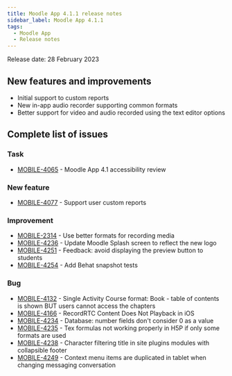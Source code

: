 ```yaml
---
title: Moodle App 4.1.1 release notes
sidebar_label: Moodle App 4.1.1
tags:
  - Moodle App
  - Release notes
---
```


Release date: 28 February 2023

## New features and improvements

- Initial support to custom reports
- New in-app audio recorder supporting common formats
- Better support for video and audio recorded using the text editor options

## Complete list of issues

### Task

- [MOBILE-4065](https://tracker.moodle.org/browse/MOBILE-4065) - Moodle App 4.1 accessibility review

### New feature

- [MOBILE-4077](https://tracker.moodle.org/browse/MOBILE-4077) - Support user custom reports

### Improvement

- [MOBILE-2314](https://tracker.moodle.org/browse/MOBILE-2314) - Use better formats for recording media
- [MOBILE-4236](https://tracker.moodle.org/browse/MOBILE-4236) - Update Moodle Splash screen to reflect the new logo
- [MOBILE-4251](https://tracker.moodle.org/browse/MOBILE-4251) - Feedback: avoid displaying the preview button to students
- [MOBILE-4254](https://tracker.moodle.org/browse/MOBILE-4254) - Add Behat snapshot tests

### Bug

- [MOBILE-4132](https://tracker.moodle.org/browse/MOBILE-4132) - Single Activity Course format: Book - table of contents is shown BUT users cannot access the chapters
- [MOBILE-4166](https://tracker.moodle.org/browse/MOBILE-4166) - RecordRTC Content Does Not Playback in iOS
- [MOBILE-4234](https://tracker.moodle.org/browse/MOBILE-4234) - Database: number fields don't consider 0 as a value
- [MOBILE-4235](https://tracker.moodle.org/browse/MOBILE-4235) - Tex formulas not working properly in H5P if only some formats are used
- [MOBILE-4238](https://tracker.moodle.org/browse/MOBILE-4238) - Character filtering title in site plugins modules with collapsible footer
- [MOBILE-4249](https://tracker.moodle.org/browse/MOBILE-4249) - Context menu items are duplicated in tablet when changing messaging conversation
